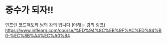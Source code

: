 # 중수가 되자!!

인프런 코드팩토리 님의 강의 입니다.(아래는 강의 링크)
https://www.inflearn.com/course/%ED%94%8C%EB%9F%AC%ED%84%B0-%EC%8B%A4%EC%A0%84
